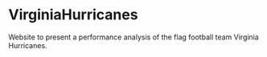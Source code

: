 # VirginiaHurricanes
Website to present a performance analysis of the flag football team Virginia Hurricanes.
